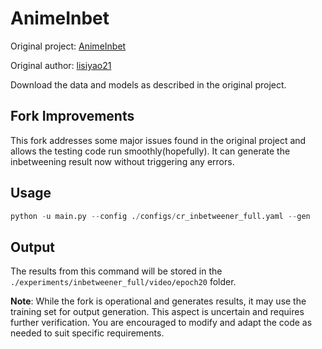 # AnimeInbet

Original project: [AnimeInbet](https://github.com/lisiyao21/AnimeInbet)

Original author: [lisiyao21](https://github.com/lisiyao2)

Download the data and models as described in the original project.

## Fork Improvements
This fork addresses some major issues found in the original project and allows the testing code run smoothly(hopefully). It can generate the inbetweening result now without triggering any errors. 

## Usage
```python
python -u main.py --config ./configs/cr_inbetweener_full.yaml --gen
```

## Output
The results from this command will be stored in the `./experiments/inbetweener_full/video/epoch20` folder.

**Note**: While the fork is operational and generates results, it may use the training set for output generation. This aspect is uncertain and requires further verification. You are encouraged to modify and adapt the code as needed to suit specific requirements.